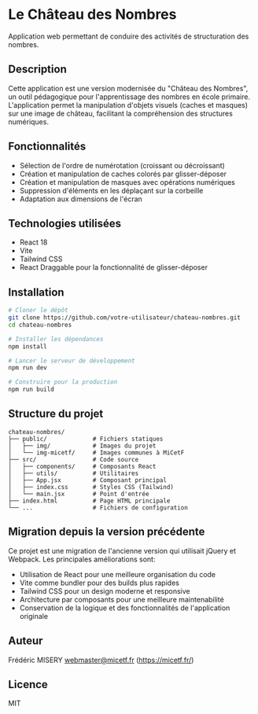 # Le Château des Nombres

Application web permettant de conduire des activités de structuration des nombres.

## Description

Cette application est une version modernisée du "Château des Nombres", un outil pédagogique pour l'apprentissage des nombres en école primaire. L'application permet la manipulation d'objets visuels (caches et masques) sur une image de château, facilitant la compréhension des structures numériques.

## Fonctionnalités

-   Sélection de l'ordre de numérotation (croissant ou décroissant)
-   Création et manipulation de caches colorés par glisser-déposer
-   Création et manipulation de masques avec opérations numériques
-   Suppression d'éléments en les déplaçant sur la corbeille
-   Adaptation aux dimensions de l'écran

## Technologies utilisées

-   React 18
-   Vite
-   Tailwind CSS
-   React Draggable pour la fonctionnalité de glisser-déposer

## Installation

```bash
# Cloner le dépôt
git clone https://github.com/votre-utilisateur/chateau-nombres.git
cd chateau-nombres

# Installer les dépendances
npm install

# Lancer le serveur de développement
npm run dev

# Construire pour la production
npm run build
```

## Structure du projet

```
chateau-nombres/
├── public/             # Fichiers statiques
│   ├── img/            # Images du projet
│   └── img-micetf/     # Images communes à MiCetF
├── src/                # Code source
│   ├── components/     # Composants React
│   ├── utils/          # Utilitaires
│   ├── App.jsx         # Composant principal
│   ├── index.css       # Styles CSS (Tailwind)
│   └── main.jsx        # Point d'entrée
├── index.html          # Page HTML principale
└── ...                 # Fichiers de configuration
```

## Migration depuis la version précédente

Ce projet est une migration de l'ancienne version qui utilisait jQuery et Webpack. Les principales améliorations sont:

-   Utilisation de React pour une meilleure organisation du code
-   Vite comme bundler pour des builds plus rapides
-   Tailwind CSS pour un design moderne et responsive
-   Architecture par composants pour une meilleure maintenabilité
-   Conservation de la logique et des fonctionnalités de l'application originale

## Auteur

Frédéric MISERY <webmaster@micetf.fr> (https://micetf.fr/)

## Licence

MIT
